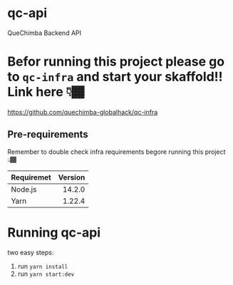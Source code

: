# qc-api
QueChimba Backend API 

# Befor running this project please go to `qc-infra` and start your skaffold!! Link here 👇🏾
https://github.com/quechimba-globalhack/qc-infra

## Pre-requirements
Remember to double check infra requirements begore running this project 👆🏾

| Requiremet | Version |
|---|---:|
| Node.js | 14.2.0 |
| Yarn | 1.22.4 |

# Running qc-api

two easy steps:

1. run `yarn install`
2. run `yarn start:dev`
